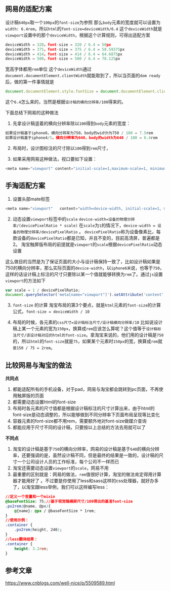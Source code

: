 ## 网易的适配方案
设计稿`640px`取一个`100px`的`font-size`为参照 那么`body`元素的宽度就可以设置为`width: 6.4rem`，所以`html`的`font-size=deviceWidth/6.4` 这个`deviceWidth`就是`viewport`设置中的那个`deviceWidth`，根据这个计算规则，可得出适配方案

```js
deviceWidth = 320，font-size = 320 / 6.4 = 50px
deviceWidth = 375，font-size = 375 / 6.4 = 58.59375px
deviceWidth = 414，font-size = 414 / 6.4 = 64.6875px
deviceWidth = 500，font-size = 500 / 6.4 = 78.125px
```

宽高字体都用`rem`单位
这个`deviceWidth`通过`document.documentElement.clientWidth`就能取到了，所以当页面的`dom ready`后，做的第一件事情就是

```js
document.documentElement.style.fontSize = document.documentElement.clientWidth / 6.4 + 'px'
```

这个`6.4`怎么来的，当然是根据`设计稿的横向分辨率/100`得来的。

下面总结下网易的这种做法
1. 先拿设计稿竖着的横向分辨率除以`100`得到`body`元素的宽度：

```js
如果设计稿基于iphone6，横向分辨率为750，body的width为750 / 100 = 7.5rem
如果设计稿基于iphone4/5，横向分辨率为640，body的width为640 / 100 = 6.4rem
```

2. 布局时，设计图标注的尺寸除以`100`得到`rem`尺寸，

3. 如果采用网易这种做法，视口要如下设置：

```js
<meta name="viewport" content="initial-scale=1,maximum-scale=1, minimum-scale=1">
```

## 手淘适配方案

1. 设置头部mate标签
```js
<meta name="viewport"   content="width=device-width, initial-scale=1, maximum-scale=1, user-scalable=no">
```

2. 动态设置`viewport`标签中的`scale`
`device-width=设备的物理分辨率/(devicePixelRatio * scale)`
在`scale`为`1`的情况下，`device-width = 设备的物理分辨率/devicePixelRatio` 。
`devicePixelRatio`称为设备像素比，每款设备的`devicePixelRatio`都是已知，并且不变的，目前高清屏，普遍都是2。
淘宝触屏版布局的前提就是`viewport`的`scale`根据`devicePixelRatio`动态设置

这么做目的当然是为了保证页面的大小与设计稿保持一致了，比如设计稿如果是750的横向分辨率，那么实际页面的`device-width`，以`iphone6来`说，也等于`750`，这样的话设计稿上标注的尺寸只要除以某一个值就能够转换为`rem`了。通过`js`设置`viewport`的方法如下

```js
var scale = 1 / devicePixelRatio;
document.querySelector('meta[name="viewport"]').setAttribute('content','initial-scale=' + scale + ', maximum-scale=' + scale + ', minimum-scale=' + scale + ', user-scalable=no');
```

3. `font-size` 的计算
淘宝布局的第3个要点，就是`html`元素的`font-size`的计算公式，`font-size = deviceWidth / 10`

4. 布局的时候，各元素的`css尺寸=设计稿标注尺寸/设计稿横向分辨率/10`
比如说设计稿上某一个元素的宽为`150px`，换算成`rem`应该怎么算呢？这个值等于`设计稿标注尺寸/该设计稿对应的html的font-size`。拿淘宝来说的，他们用的设计稿是`750`的，所以`html`的`font-size`就是`75`，如果某个元素时`150px`的宽，换算成`rem`就`是150 / 75 = 2rem`。



## 比较网易与淘宝的做法
**共同点**

1. 都能适配所有的手机设备，对于pad，网易与淘宝都会跳转到pc页面，不再使用触屏版的页面
2. 都需要动态设置html的font-size
3. 布局时各元素的尺寸值都是根据设计稿标注的尺寸计算出来，由于html的font-size是动态调整的，所以能够做到不同分辨率下页面布局呈现等比变化
4. 容器元素的font-size都不用rem，需要额外地对font-size做媒介查询
5. 都能应用于尺寸不同的设计稿，只要按以上总结的方法去用就可以了

**不同点**
1. 淘宝的设计稿是基于`750`的横向分辨率，网易的设计稿是基于`640`的横向分辨率，还要强调的是，虽然设计稿不同，但是最终的结果是一致的，设计稿的尺寸一个公司设计人员的工作标准，每个公司不一样而已
2. 淘宝还需要动态设置`viewport`的`scale`，网易不用
3. 最重要的区别就是：网易的做法，`rem`值很好计算，淘宝的做法肯定得用计算器才能用好了 。不过要是你使用了less和sass这样的css处理器，就好办多了，以淘宝跟less举例，我们可以这样编写less：

```css
//定义一个变量和一个mixin
@baseFontSize: 75;//基于视觉稿横屏尺寸/100得出的基准font-size
.px2rem(@name, @px){
    @{name}: @px / @baseFontSize * 1rem;
}
//使用示例：
.container {
    .px2rem(height, 240);
}
//less翻译结果：
.container {
    height: 3.2rem;
}
```


## 参考文章
https://www.cnblogs.com/well-nice/p/5509589.html